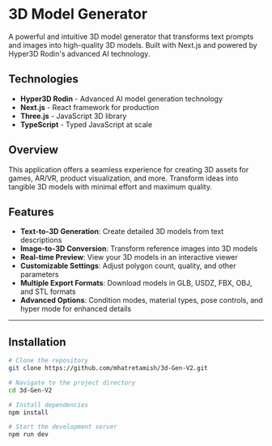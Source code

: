 # 3D Model Generator

A powerful and intuitive 3D model generator that transforms text prompts and images into high-quality 3D models. Built with Next.js and powered by Hyper3D Rodin's advanced AI technology.

## Technologies

- **Hyper3D Rodin** - Advanced AI model generation technology
- **Next.js** - React framework for production
- **Three.js** - JavaScript 3D library
- **TypeScript** - Typed JavaScript at scale

## Overview

This application offers a seamless experience for creating 3D assets for games, AR/VR, product visualization, and more. Transform ideas into tangible 3D models with minimal effort and maximum quality.

## Features

- **Text-to-3D Generation**: Create detailed 3D models from text descriptions
- **Image-to-3D Conversion**: Transform reference images into 3D models
- **Real-time Preview**: View your 3D models in an interactive viewer
- **Customizable Settings**: Adjust polygon count, quality, and other parameters
- **Multiple Export Formats**: Download models in GLB, USDZ, FBX, OBJ, and STL formats
- **Advanced Options**: Condition modes, material types, pose controls, and hyper mode for enhanced details

---

## Installation

```bash
# Clone the repository
git clone https://github.com/mhatretamish/3d-Gen-V2.git

# Navigate to the project directory
cd 3d-Gen-V2

# Install dependencies
npm install

# Start the development server
npm run dev

